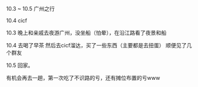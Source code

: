 10.3 ~ 10.5
广州之行

10.4
cicf

10.3
晚上和亲戚去夜游广州，没坐船（怕晕），在沿江路看了夜景和船

10.4
去喝了早茶
然后去cicf溜达，买了一些东西（主要都是去扭蛋）
顺便见了几个群友

10.5
回家。

有机会再去一趟，第一次吃了不识路的亏，还有摊位布置的亏www
